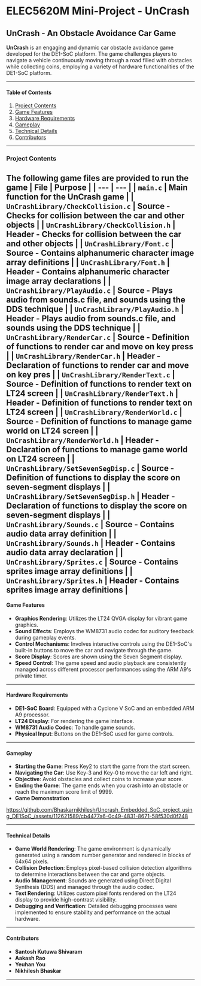 # ELEC5620M Mini-Project - UnCrash

## UnCrash - An Obstacle Avoidance Car Game

**UnCrash** is an engaging and dynamic car obstacle avoidance game developed for the DE1-SoC platform. The game challenges players to navigate a vehicle continuously moving through a road filled with obstacles while collecting coins, employing a variety of hardware functionalities of the DE1-SoC platform.

---

#### Table of Contents
1. [Project Contents](#project-contents)
2. [Game Features](#game-features)
3. [Hardware Requirements](#hardware-requirements)
4. [Gameplay](#gameplay)
5. [Technical Details](#technical-details)
6. [Contributors](#contributors)

---
### Project Contents
The following game files are provided to run the game
| File | Purpose |
| ---  | --- |
| `main.c`         | Main function for the UnCrash game |
| `UnCrashLibrary/CheckCollision.c`     | Source - Checks for collision between the car and other objects |
| `UnCrashLibrary/CheckCollision.h`     | Header - Checks for collision between the car and other objects |
| `UnCrashLibrary/Font.c`     | Source - Contains alphanumeric character image array definitions |
| `UnCrashLibrary/Font.h`     | Header - Contains alphanumeric character image array declarations |
| `UnCrashLibrary/PlayAudio.c`     | Source - Plays audio from sounds.c file, and sounds using the DDS technique |
| `UnCrashLibrary/PlayAudio.h`     | Header - Plays audio from sounds.c file, and sounds using the DDS technique |
| `UnCrashLibrary/RenderCar.c`     | Source - Definition of functions to render car and move on key press |
| `UnCrashLibrary/RenderCar.h`     | Header - Declaration of functions to render car and move on key pres |
| `UnCrashLibrary/RenderText.c`     | Source - Definition of functions to render text on LT24 screen  |
| `UnCrashLibrary/RenderText.h`     | Header - Definition of functions to render text on LT24 screen |
| `UnCrashLibrary/RenderWorld.c`     | Source - Definition of functions to manage game world on LT24 screen |
| `UnCrashLibrary/RenderWorld.h`     | Header - Declaration of functions to manage game world on LT24 screen |
| `UnCrashLibrary/SetSevenSegDisp.c`     | Source - Definition of functions to display the score on seven-segment displays |
| `UnCrashLibrary/SetSevenSegDisp.h`     | Header - Declaration of functions to display the score on seven-segment displays |
| `UnCrashLibrary/Sounds.c`     | Source - Contains audio data array definition |
| `UnCrashLibrary/Sounds.h`     | Header - Contains audio data array declaration |
| `UnCrashLibrary/Sprites.c`     | Source - Contains sprites image array definitions |
| `UnCrashLibrary/Sprites.h`     | Header - Contains sprites image array definitions |
---

#### Game Features

- **Graphics Rendering**: Utilizes the LT24 QVGA display for vibrant game graphics.
- **Sound Effects**: Employs the WM8731 audio codec for auditory feedback during gameplay events.
- **Control Mechanisms**: Involves interactive controls using the DE1-SoC's built-in buttons to move the car and navigate through the game.
- **Score Display**: Scores are shown using the Seven Segment display.
- **Speed Control**: The game speed and audio playback are consistently managed across different processor performances using the ARM A9's private timer.

---

#### Hardware Requirements

- **DE1-SoC Board**: Equipped with a Cyclone V SoC and an embedded ARM A9 processor.
- **LT24 Display**: For rendering the game interface.
- **WM8731 Audio Codec**: To handle game sounds.
- **Physical Input**: Buttons on the DE1-SoC used for game controls.

---

#### Gameplay

- **Starting the Game**: Press Key2 to start the game from the start screen.
- **Navigating the Car**: Use Key-3 and Key-0 to move the car left and right.
- **Objective**: Avoid obstacles and collect coins to increase your score.
- **Ending the Game**: The game ends when you crash into an obstacle or reach the maximum score limit of 9999.
- **Game Demonstration**


https://github.com/Bhaskarnikhilesh/Uncrash_Embedded_SoC_project_using_DE1SoC_/assets/112621589/cb4477a6-0c49-4831-8671-58f530d0f248



---

#### Technical Details

- **Game World Rendering**: The game environment is dynamically generated using a random number generator and rendered in blocks of 64x64 pixels.
- **Collision Detection**: Employs pixel-based collision detection algorithms to determine interactions between the car and game objects.
- **Audio Management**: Sounds are generated using Direct Digital Synthesis (DDS) and managed through the audio codec.
- **Text Rendering**: Utilizes custom pixel fonts rendered on the LT24 display to provide high-contrast visibility.
- **Debugging and Verification**: Detailed debugging processes were implemented to ensure stability and performance on the actual hardware.

---

#### Contributors

- **Santosh Kutuwa Shivaram**
- **Aakash Rao**
- **Yeuhan You**
- **Nikhilesh Bhaskar**

---
